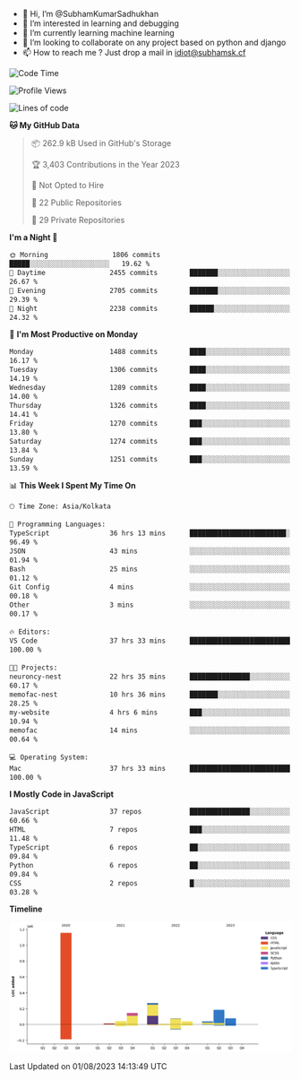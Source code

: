- 👋 Hi, I’m @SubhamKumarSadhukhan
- 👀 I’m interested in learning and debugging
- 🌱 I’m currently learning machine learning
- 💞️ I’m looking to collaborate on any project based on python and django
- 📫 How to reach me ?
      Just drop a mail in idiot@subhamsk.cf

<!---
SubhamKumarSadhukhan/SubhamKumarSadhukhan is a ✨ special ✨ repository because its `README.md` (this file) appears on your GitHub profile.
You can click the Preview link to take a look at your changes.
--->


<!--START_SECTION:waka-->
![Code Time](http://img.shields.io/badge/Code%20Time-1%2C402%20hrs%207%20mins-blue)

![Profile Views](http://img.shields.io/badge/Profile%20Views-1-blue)

![Lines of code](https://img.shields.io/badge/From%20Hello%20World%20I%27ve%20Written-2.0%20million%20lines%20of%20code-blue)

**🐱 My GitHub Data** 

> 📦 262.9 kB Used in GitHub's Storage 
 > 
> 🏆 3,403 Contributions in the Year 2023
 > 
> 🚫 Not Opted to Hire
 > 
> 📜 22 Public Repositories 
 > 
> 🔑 29 Private Repositories 
 > 
**I'm a Night 🦉** 

```text
🌞 Morning                1806 commits        █████░░░░░░░░░░░░░░░░░░░░   19.62 % 
🌆 Daytime                2455 commits        ███████░░░░░░░░░░░░░░░░░░   26.67 % 
🌃 Evening                2705 commits        ███████░░░░░░░░░░░░░░░░░░   29.39 % 
🌙 Night                  2238 commits        ██████░░░░░░░░░░░░░░░░░░░   24.32 % 
```
📅 **I'm Most Productive on Monday** 

```text
Monday                   1488 commits        ████░░░░░░░░░░░░░░░░░░░░░   16.17 % 
Tuesday                  1306 commits        ████░░░░░░░░░░░░░░░░░░░░░   14.19 % 
Wednesday                1289 commits        ████░░░░░░░░░░░░░░░░░░░░░   14.00 % 
Thursday                 1326 commits        ████░░░░░░░░░░░░░░░░░░░░░   14.41 % 
Friday                   1270 commits        ███░░░░░░░░░░░░░░░░░░░░░░   13.80 % 
Saturday                 1274 commits        ███░░░░░░░░░░░░░░░░░░░░░░   13.84 % 
Sunday                   1251 commits        ███░░░░░░░░░░░░░░░░░░░░░░   13.59 % 
```


📊 **This Week I Spent My Time On** 

```text
🕑︎ Time Zone: Asia/Kolkata

💬 Programming Languages: 
TypeScript               36 hrs 13 mins      ████████████████████████░   96.49 % 
JSON                     43 mins             ░░░░░░░░░░░░░░░░░░░░░░░░░   01.94 % 
Bash                     25 mins             ░░░░░░░░░░░░░░░░░░░░░░░░░   01.12 % 
Git Config               4 mins              ░░░░░░░░░░░░░░░░░░░░░░░░░   00.18 % 
Other                    3 mins              ░░░░░░░░░░░░░░░░░░░░░░░░░   00.17 % 

🔥 Editors: 
VS Code                  37 hrs 33 mins      █████████████████████████   100.00 % 

🐱‍💻 Projects: 
neuroncy-nest            22 hrs 35 mins      ███████████████░░░░░░░░░░   60.17 % 
memofac-nest             10 hrs 36 mins      ███████░░░░░░░░░░░░░░░░░░   28.25 % 
my-website               4 hrs 6 mins        ███░░░░░░░░░░░░░░░░░░░░░░   10.94 % 
memofac                  14 mins             ░░░░░░░░░░░░░░░░░░░░░░░░░   00.64 % 

💻 Operating System: 
Mac                      37 hrs 33 mins      █████████████████████████   100.00 % 
```

**I Mostly Code in JavaScript** 

```text
JavaScript               37 repos            ███████████████░░░░░░░░░░   60.66 % 
HTML                     7 repos             ███░░░░░░░░░░░░░░░░░░░░░░   11.48 % 
TypeScript               6 repos             ██░░░░░░░░░░░░░░░░░░░░░░░   09.84 % 
Python                   6 repos             ██░░░░░░░░░░░░░░░░░░░░░░░   09.84 % 
CSS                      2 repos             █░░░░░░░░░░░░░░░░░░░░░░░░   03.28 % 
```



**Timeline**

![Lines of Code chart](https://raw.githubusercontent.com/SubhamKumarSadhukhan/SubhamKumarSadhukhan/main/assets/bar_graph.png)


 Last Updated on 01/08/2023 14:13:49 UTC
<!--END_SECTION:waka-->
